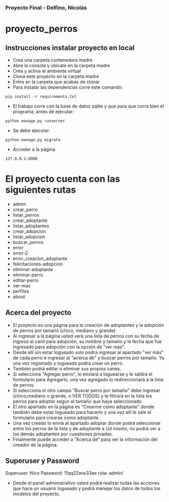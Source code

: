 ### Proyecto Final - Delfino, Nicolás
# proyecto_perros

## Instrucciones instalar proyecto en local
+ Crea una carpeta contenedora madre
+ Abre la consola y ubicate en la carpeta madre
+ Crea y activa el ambiente virtual
+ Clona este proyecto en la carpeta madre
+ Entra en la carpeta que acabas de clonar
+ Para instalar las dependencias corre este comando:

```
pip install -r requirements.txt
```
+ El trabajo corre con la base de datos sqlite y que para que corra bien el programa, antes de ejecutar: 

```
python manage.py runserver 
```
+ Se debe ejecutar:
```
python manage.py migrate
```

+ Acceder a la página
```
127.0.0.1:8000
```
# El proyecto cuenta con las siguientes rutas
+ admin
+ crear_perro
+ listar_perros
+ crear_adoptante
+ listar_adoptantes
+ crear_adopcion
+ listar_adopcion
+ buscar_perros
+ error
+ error-2
+ error_creacion_adoptante
+ felicitaciones-adopcion
+ eliminar-adoptante
+ eliminar-perro
+ editar-perro
+ ver-mas
+ perfiles
+ about

## Acerca del proyecto
+ El proyecto es una página para la creación de adoptantes y la adopción de perros por tamaño (chico, mediano y grande)
+ Al ingresar a la página usted verá una lista de perros con su fecha de ingreso al canil para adopción, su nombre y tamaño y la fecha que fue ingresado para adopción con la opción de "ver más".
+ Desde allí sin estar logueado solo podrá ingresar al apartado "ver más" de cada perro e ingresar al "acerca de" y buscar perros por tamaño. Ya una vez registrado y logueado podrá crear un perro.
+ También podrá editar o eliminar sus propios canes.
+ Si selecciona "Agregar perro", lo enviará a loguearse y le saldrá el formulario para Agregarlo, una vez agregado lo redireccionará a la lista de perros.
+ Si selecciona el otro campo "Buscar perro por tamaño" debe ingresar (chico,mediano o grande, o VER TODOS) 
y le filtrará en la lista los perros para adoptar según el tamaño que haya seleccionado.
+ El otro apartado en la página es "Crearme como adoptante" donde también debe estar logueado para hacerlo
y una vez allí le sale el formulario para crearse como adoptante.
+ Una vez creado lo envía al apartado adoptar donde podrá seleccionar entre los perros de la lista y de adoptante a Ud mismo, no podrá ver a los demás adoptantes por cuestiones privadas.
+ Finalmente puede acceder a "Acerca de" para ver la información del creador de la página.

## Superuser y Password
Superuser: Nico
Password: 11qq22ww33ee
ruta: admin/

+ Desde el panel administrativo usted podrá realizar todas las acciones que hace un usuario logueado y podrá manejar los datos de todos los modelos del proyecto.